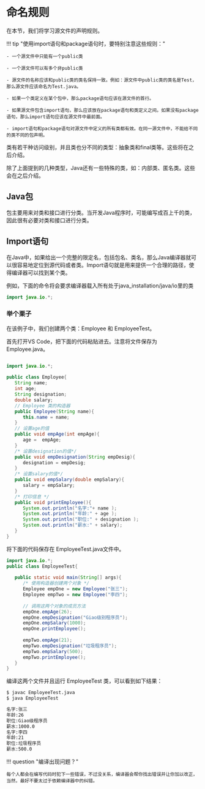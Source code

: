 # 命名规则
 
在本节，我们将学习源文件的声明规则。

!!! tip "使用import语句和package语句时，要特别注意这些规则："

    - 一个源文件中只能有一个public类

    - 一个源文件可以有多个非public类

    - 源文件的名称应该和public类的类名保持一致。例如：源文件中public类的类名是Test，那么源文件应该命名为Test.java。

    - 如果一个类定义在某个包中，那么package语句应该在源文件的首行。

    - 如果源文件包含import语句，那么应该放在package语句和类定义之间。如果没有package语句，那么import语句应该在源文件中最前面。

    - import语句和package语句对源文件中定义的所有类都有效。在同一源文件中，不能给不同的类不同的包声明。

类有若干种访问级别，并且类也分不同的类型：抽象类和final类等。这些将在之后介绍。

除了上面提到的几种类型，Java还有一些特殊的类，如：内部类、匿名类。这些会在之后介绍。

## Java包

包主要用来对类和接口进行分类。当开发Java程序时，可能编写成百上千的类，因此很有必要对类和接口进行分类。

## Import语句

在Java中，如果给出一个完整的限定名，包括包名、类名，那么Java编译器就可以很容易地定位到源代码或者类。Import语句就是用来提供一个合理的路径，使得编译器可以找到某个类。

例如，下面的命令将会要求编译器载入所有处于java_installation/java/io里的类
```java
import java.io.*;
```

### 举个栗子

在该例子中，我们创建两个类：Employee 和 EmployeeTest。

首先打开VS Code，把下面的代码粘贴进去。注意将文件保存为 Employee.java。

```Java

import java.io.*;
 
public class Employee{
   String name;
   int age;
   String designation;
   double salary;
   // Employee 类的构造器
   public Employee(String name){
      this.name = name;
   }
   // 设置age的值
   public void empAge(int empAge){
      age =  empAge;
   }
   /* 设置designation的值*/
   public void empDesignation(String empDesig){
      designation = empDesig;
   }
   /* 设置salary的值*/
   public void empSalary(double empSalary){
      salary = empSalary;
   }
   /* 打印信息 */
   public void printEmployee(){
      System.out.println("名字:"+ name );
      System.out.println("年龄:" + age );
      System.out.println("职位:" + designation );
      System.out.println("薪水:" + salary);
   }
}
```

将下面的代码保存在 EmployeeTest.java文件中。

```Java
import java.io.*;
public class EmployeeTest{
 
   public static void main(String[] args){
      /* 使用构造器创建两个对象 */
      Employee empOne = new Employee("张三");
      Employee empTwo = new Employee("李四");
 
      // 调用这两个对象的成员方法
      empOne.empAge(26);
      empOne.empDesignation("Giao级别程序员");
      empOne.empSalary(1000);
      empOne.printEmployee();
 
      empTwo.empAge(21);
      empTwo.empDesignation("垃圾程序员");
      empTwo.empSalary(500);
      empTwo.printEmployee();
   }
}
```

编译这两个文件并且运行 EmployeeTest 类，可以看到如下结果：

```bash
$ javac EmployeeTest.java
$ java EmployeeTest 
```

```txt
名字:张三
年龄:26
职位:Giao级程序员
薪水:1000.0
名字:李四
年龄:21
职位:垃圾程序员
薪水:500.0

```

!!! question "编译出现问题？"

    每个人都会在编写代码时犯下一些错误，不过没关系，编译器会帮你找出错误并让你加以改正，当然，最好不要太过于依赖编译器中的纠错。
